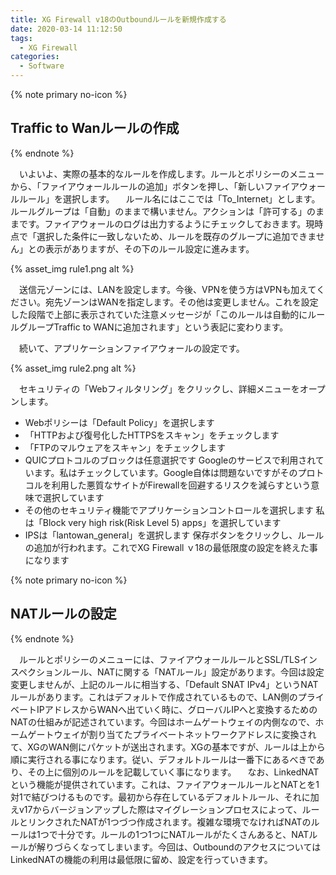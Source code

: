 ```yaml
---
title: XG Firewall v18のOutboundルールを新規作成する
date: 2020-03-14 11:12:50
tags:
  - XG Firewall
categories:
  - Software
---
```

{% note primary no-icon %}

## Traffic to Wanルールの作成

{% endnote %}

　いよいよ、実際の基本的なルールを作成します。ルールとポリシーのメニューから、「ファイアウォールルールの追加」ボタンを押し、「新しいファイアウォールルール」を選択します。
　ルール名にはここでは「To_Internet」とします。ルールグループは「自動」のままで構いません。アクションは「許可する」のままです。ファイアウォールのログは出力するようにチェックしておきます。現時点で「選択した条件に一致しないため、ルールを既存のグループに追加できません」との表示がありますが、その下のルール設定に進みます。
<!-- more -->

{% asset_img rule1.png alt %}

 　送信元ゾーンには、LANを設定します。今後、VPNを使う方はVPNも加えてください。宛先ゾーンはWANを指定します。その他は変更しません。これを設定した段階で上部に表示されていた注意メッセージが「このルールは自動的にルールグループTraffic to WANに追加されます」という表記に変わります。

　続いて、アプリケーションファイアウォールの設定です。

{% asset_img rule2.png alt %}

　セキュリティの「Webフィルタリング」をクリックし、詳細メニューをオープンします。

- Webポリシーは「Default Policy」を選択します
- 「HTTPおよび復号化したHTTPSをスキャン」をチェックします
- 「FTPのマルウェアをスキャン」をチェックします
- QUICプロトコルのブロックは任意選択です
    Googleのサービスで利用されています。私はチェックしています。Google自体は問題ないですがそのプロトコルを利用した悪質なサイトがFirewallを回避するリスクを減らすという意味で選択しています
- その他のセキュリティ機能でアプリケーションコントロールを選択します
    私は「Block very high risk(Risk Level 5) apps」を選択しています
- IPSは「lantowan_general」を選択します
    保存ボタンをクリックし、ルールの追加が行われます。これでXG Firewall ｖ18の最低限度の設定を終えた事になります

{% note primary no-icon %}

## NATルールの設定

{% endnote %}

　ルールとポリシーのメニューには、ファイアウォールルールとSSL/TLSインスペクションルール、NATに関する「NATルール」設定があります。今回は設定変更しませんが、上記のルールに相当する、「Default SNAT IPv4」というNATルールがあります。これはデフォルトで作成されているもので、LAN側のプライベートIPアドレスからWANへ出ていく時に、グローバルIPへと変換するためのNATの仕組みが記述されています。今回はホームゲートウェイの内側なので、ホームゲートウェイが割り当てたプライベートネットワークアドレスに変換されて、XGのWAN側にパケットが送出されます。XGの基本ですが、ルールは上から順に実行される事になります。従い、デフォルトルールは一番下にあるべきであり、その上に個別のルールを記載していく事になります。
　なお、LinkedNATという機能が提供されています。これは、ファイアウォールルールとNATとを1対1で結びつけるものです。最初から存在しているデフォルトルール、それに加えv17からバージョンアップした際はマイグレーションプロセスによって、ルールとリンクされたNATが1つづつ作成されます。複雑な環境でなければNATのルールは1つで十分です。ルールの1つ1つにNATルールがたくさんあると、NATルールが解りづらくなってしまいます。今回は、OutboundのアクセスについてはLinkedNATの機能の利用は最低限に留め、設定を行っていきます。
